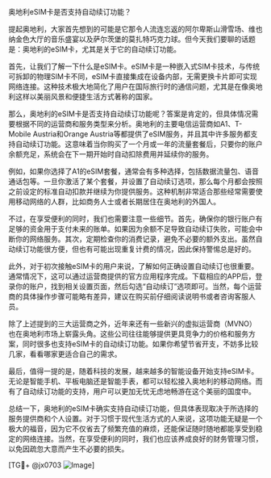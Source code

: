 奥地利eSIM卡是否支持自动续订功能？

提起奥地利，大家首先想到的可能是它那令人流连忘返的阿尔卑斯山滑雪场、维也纳金色大厅的音乐盛宴以及萨尔茨堡的莫扎特巧克力球。但今天我们要聊的话题是：奥地利的eSIM卡，尤其是关于它的自动续订功能。

首先，让我们了解一下什么是eSIM卡。eSIM卡是一种嵌入式SIM卡技术，与传统可拆卸的物理SIM卡不同，eSIM卡直接集成在设备内部，无需更换卡片即可实现网络连接。这种技术极大地简化了用户在国际旅行时的通信问题，尤其是在像奥地利这样以美丽风景和便捷生活方式著称的国家。

那么，奥地利的eSIM卡是否支持自动续订功能呢？答案是肯定的，但具体情况需要根据不同的运营商和服务类型来分析。奥地利的主要电信运营商如A1、T-Mobile Austria和Orange Austria等都提供了eSIM服务，并且其中许多服务都支持自动续订功能。这意味着当你购买了一个月或一年的流量套餐后，只要你的账户余额充足，系统会在下一期开始时自动扣除费用并延续你的服务。

例如，如果你选择了A1的eSIM套餐，通常会有多种选择，包括数据流量包、语音通话包等。一旦你激活了某个套餐，并设置了自动续订选项，那么每个月都会按照之前设定的标准自动扣款并继续为你提供服务。这种机制非常适合那些经常需要使用移动网络的人群，比如商务人士或者长期居住在奥地利的外国人。

不过，在享受便利的同时，我们也需要注意一些细节。首先，确保你的银行账户有足够的资金用于支付未来的账单。如果因为余额不足导致自动续订失败，可能会中断你的网络服务。其次，定期检查你的消费记录，避免不必要的额外支出。虽然自动续订功能很方便，但也有可能出现重复计费的情况，因此保持警惕总是好的。

此外，对于初次接触eSIM卡的用户来说，了解如何正确设置自动续订也很重要。通常情况下，这可以通过运营商提供的官方应用程序完成。下载相应的APP后，登录你的账户，找到相关设置页面，然后勾选“自动续订”选项即可。当然，每个运营商的具体操作步骤可能略有差异，建议在购买前仔细阅读说明书或者咨询客服人员。

除了上述提到的三大运营商之外，近年来还有一些新兴的虚拟运营商（MVNO）也在奥地利市场上崭露头角。这些公司往往能够提供更具竞争力的价格和服务方案，同时很多也支持eSIM卡的自动续订功能。如果你希望节省开支，不妨多比较几家，看看哪家更适合自己的需求。

最后，值得一提的是，随着科技的发展，越来越多的智能设备开始支持eSIM卡。无论是智能手机、平板电脑还是智能手表，都可以轻松接入奥地利的移动网络。而有了自动续订功能的支持，用户可以更加无忧无虑地畅游在这个美丽的国度中。

总结一下，奥地利的eSIM卡确实支持自动续订功能，但具体表现取决于所选择的服务提供商和个人设置。对于习惯于现代生活方式的人来说，这项功能无疑是一个极大的福音，因为它不仅省去了频繁充值的麻烦，还能保证随时随地都能享受到稳定的网络连接。当然，在享受便利的同时，我们也应该养成良好的财务管理习惯，以免因疏忽大意而产生不必要的损失。

[TG💪+ @jx0703 ![Image](https://github.com/user-attachments/assets/dbca1d08-cadb-493c-b0ec-ad6f7a83f270)]